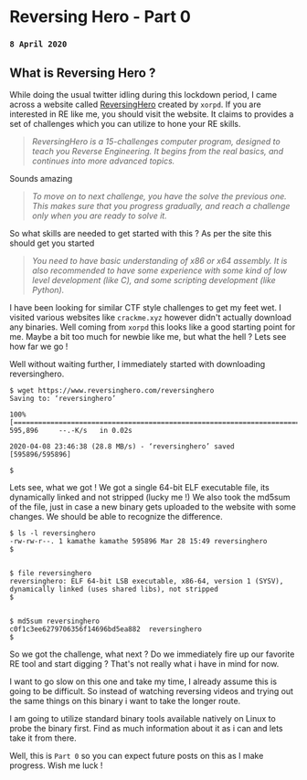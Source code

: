 # Reversing Hero - Part 0
### `8 April 2020`

## What is Reversing Hero ?

While doing the usual twitter idling during this lockdown period, I came across a website 
called [ReversingHero](https://www.reversinghero.com/) created by `xorpd`. 
If you are interested in RE like me, you should visit the website.
It claims to provides a set of challenges which you can utilize to hone your RE skills.




>*ReversingHero is a 15-challenges computer program, designed to teach you Reverse Engineering. 
>It begins from the real basics, and continues into more advanced topics.*




Sounds amazing




>*To move on to next challenge, you have the solve the previous one. This makes sure that you progress gradually, and reach a challenge only when you are ready to solve it.*




So what skills are needed to get started with this ? As per the site this should get you started




>*You need to have basic understanding of x86 or x64 assembly. It is also recommended to have some experience with some kind of low level development (like C), and some scripting development (like Python).*




I have been looking for similar CTF style challenges to get my feet wet.
I visited various websites like `crackme.xyz` however didn't actually download any binaries.
Well coming from `xorpd` this looks like a good starting point for me.
Maybe a bit too much for newbie like me, but what the hell ? Lets see how far we go !


Well without waiting further, I immediately started with downloading reversinghero.


```
$ wget https://www.reversinghero.com/reversinghero
Saving to: ‘reversinghero’

100%[==============================================================================================>] 595,896     --.-K/s   in 0.02s   

2020-04-08 23:46:38 (28.8 MB/s) - ‘reversinghero’ saved [595896/595896]

$ 
```


Lets see, what we got !
We got a single 64-bit ELF executable file, its dynamically linked and not stripped (lucky me !)
We also took the md5sum of the file, just in case a new binary gets uploaded to the website with some changes.
We should be able to recognize the difference.


```
$ ls -l reversinghero 
-rw-rw-r--. 1 kamathe kamathe 595896 Mar 28 15:49 reversinghero
$ 


$ file reversinghero 
reversinghero: ELF 64-bit LSB executable, x86-64, version 1 (SYSV), dynamically linked (uses shared libs), not stripped
$ 


$ md5sum reversinghero 
c0f1c3ee6279706356f14696bd5ea882  reversinghero
$ 
```




So we got the challenge, what next ?
Do we immediately fire up our favorite RE tool and start digging ?
That's not really what i have in mind for now.


I want to go slow on this one and take my time, I already assume this is going to be difficult.
So instead of watching reversing videos and trying out the same things on this binary i want to take the longer route.


I am going to utilize standard binary tools available natively on Linux to probe the binary first.
Find as much information about it as i can and lets take it from there.



Well, this is `Part 0` so you can expect future posts on this as I make progress.
Wish me luck !
